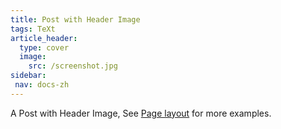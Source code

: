 ```yaml
---
title: Post with Header Image
tags: TeXt
article_header:
  type: cover
  image:
    src: /screenshot.jpg
sidebar: 
 nav: docs-zh	
---
```


A Post with Header Image, See [Page layout](https://tianqi.name/jekyll-TeXt-theme/samples.html#page-layout) for more examples.

<!--more-->
